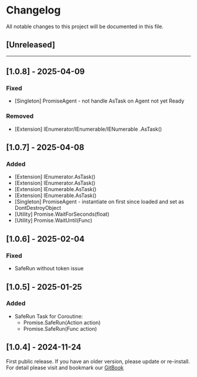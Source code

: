 ﻿# Changelog

All notable changes to this project will be documented in this file.

## [Unreleased]

---

## [1.0.8] - 2025-04-09
### Fixed
- [Singleton] PromiseAgent - not handle AsTask on Agent not yet Ready 
### Removed
- [Extension] IEnumerator<T>/IEnumerable/IENumerable<T> .AsTask()

## [1.0.7] - 2025-04-08
### Added
- [Extension] IEnumerator.AsTask()
- [Extension] IEnumerator<T>.AsTask()
- [Extension] IEnumerable.AsTask()
- [Extension] IEnumerable<T>.AsTask()
- [Singleton] PromiseAgent - instantiate on first since loaded and set as DontDestroyObject
- [Utility] Promise.WaitForSeconds(float)
- [Utility] Promise.WaitUntil(Func<bool>)

## [1.0.6] - 2025-02-04
### Fixed
- SafeRun without token issue

## [1.0.5] - 2025-01-25
### Added
- SafeRun Task for Coroutine:
  - Promise.SafeRun(Action action)
  - Promise.SafeRun(Func<Task> action)

## [1.0.4] - 2024-11-24
First public release. If you have an older version, please update or re-install.   
For detail please visit and bookmark our [GitBook](https://aceland-workshop.gitbook.io/aceland-unity-packages/)
